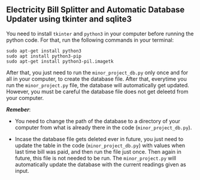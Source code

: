 ## Electricity Bill Splitter and Automatic Database Updater using tkinter and sqlite3

You need to install ```tkinter``` and ```python3``` in your computer before running the python code. For that, run the following commands in your terminal:
```
sudo apt-get install python3
sudo apt install python3-pip
sudo apt-get install python3-pil.imagetk
```

After that, you just need to run the ```minor_project_db.py``` only once and for all in your computer, to create the database file.
After that, everytime you run the ```minor_project.py``` file, the database will automatically get updated. However, you must be careful the database file does not get deleetd from your computer.

***Remeber***: 
* You need to change the path of the database to a directory of your computer from what is already there in the code (```minor_project_db.py```).
         
* Incase the database file gets deleted ever in future, you just need to update the table in the code (```minor_project_db.py```) with values when last time bill was paid, and then run the file just once. Then again in future, this file is not needed to be run. The ```minor_project.py``` will automatically update the database with the current readings given as input.
